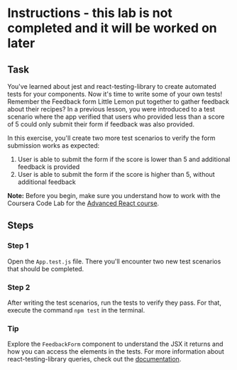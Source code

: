 # Instructions - this lab is not completed and it will be worked on later

## Task

You've learned about jest and react-testing-library to create automated tests for your components. Now it's time to write some of your own tests!
Remember the Feedback form Little Lemon put together to gather feedback about their recipes?
In a previous lesson, you were introduced to a test scenario where the app verified that users who provided less than a score of 5 could only submit their form if feedback was also provided.

In this exercise, you'll create two more test scenarios to verify the form submission works as expected:

1. User is able to submit the form if the score is lower than 5 and additional feedback is provided
2. User is able to submit the form if the score is higher than 5, without additional feedback

**Note:** Before you begin, make sure you understand how to work with the Coursera Code Lab for the [Advanced React course](https://www.coursera.org/learn/advanced-react/supplement/htaLX/working-with-labs-in-this-course).

## Steps

### **Step 1**

Open the `App.test.js` file.
There you'll encounter two new test scenarios that should be completed.

### **Step 2**

After writing the test scenarios, run the tests to verify they pass.
For that, execute the command `npm test` in the terminal.

### **Tip**

Explore the `FeedbackForm` component to understand the JSX it returns and how you can access the elements in the tests.
For more information about react-testing-library queries, check out the [documentation](https://testing-library.com/docs/queries/about).
